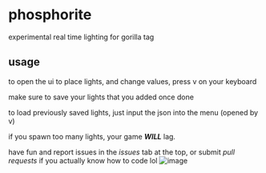 # phosphorite
experimental real time lighting for gorilla tag

## usage
to open the ui to place lights, and change values, press v on your keyboard

make sure to save your lights that you added once done

to load previously saved lights, just input the json into the menu (opened by v)

if you spawn too many lights, your game ***WILL*** lag.

have fun and report issues in the *issues* tab at the top, or submit *pull requests* if you actually know how to code lol
![image](https://github.com/user-attachments/assets/ed4460ea-2ab8-4374-9c6e-f0723ee39cb2)
